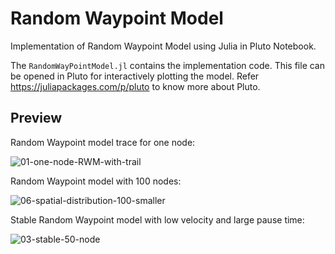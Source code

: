 # Random Waypoint Model

Implementation of Random Waypoint Model using Julia in Pluto Notebook.

The `RandomWayPointModel.jl` contains the implementation code. This file can be opened in Pluto
for interactively plotting the model. Refer https://juliapackages.com/p/pluto to know more about
Pluto.

## Preview

Random Waypoint model trace for one node:

![01-one-node-RWM-with-trail](https://user-images.githubusercontent.com/31900229/116059272-48b81800-a69e-11eb-826f-50afb66a0fe8.gif)

Random Waypoint model with 100 nodes:

![06-spatial-distribution-100-smaller](https://user-images.githubusercontent.com/31900229/116059335-5a99bb00-a69e-11eb-8a5f-fc96cbf3a565.gif)

Stable Random Waypoint model with low velocity and large pause time:

![03-stable-50-node](https://user-images.githubusercontent.com/31900229/116059445-78ffb680-a69e-11eb-8979-210faa8c0217.gif)
